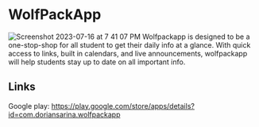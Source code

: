 # WolfPackApp
![Screenshot 2023-07-16 at 7 41 07 PM](https://github.com/uhsmssschoolApp/WolfPackApp/assets/75771131/50f07370-6f2b-4479-95aa-dcd05f9e1a37)
Wolfpackapp is designed to be a one-stop-shop for all student to get their daily info at a glance. With quick access to links, built in calendars, and live announcements, wolfpackapp will help students stay up to date on all important info.

## Links
Google play: https://play.google.com/store/apps/details?id=com.doriansarina.wolfpackapp
